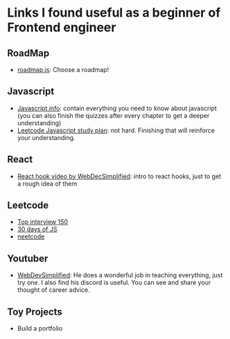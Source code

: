 # Links I found useful as a beginner of  Frontend engineer 

## RoadMap

* [roadmap.js](https://roadmap.sh/frontend): Choose a roadmap!

  

## Javascript

* [Javascript.info](https://javascript.info/): contain everything you need to know about javascript (you can also finish the quizzes after every chapter to get a deeper understanding)
* [Leetcode Javascript study plan](https://leetcode.com/studyplan/30-days-of-javascript/): not hard. Finishing that will reinforce your understanding.



## React

* [React hook video by WebDecSimplified](https://courses.webdevsimplified.com/view/courses/react-hooks-simplified/1411296-introduction/4376388-00-introduction): intro to react hooks, just to get a rough idea of them

  

## Leetcode

* [Top interview 150](https://leetcode.com/studyplan/top-interview-150/)
* [30 days of JS](https://leetcode.com/studyplan/30-days-of-javascript/)
* [neetcode](https://neetcode.io/practice)



## Youtuber

* [WebDevSimplified](https://www.youtube.com/@WebDevSimplified/featured): He does a wonderful job in teaching everything, just try one. I also find his discord is useful. You can see and share your thought of career advice.





## Toy Projects

* Build a portfolio

  